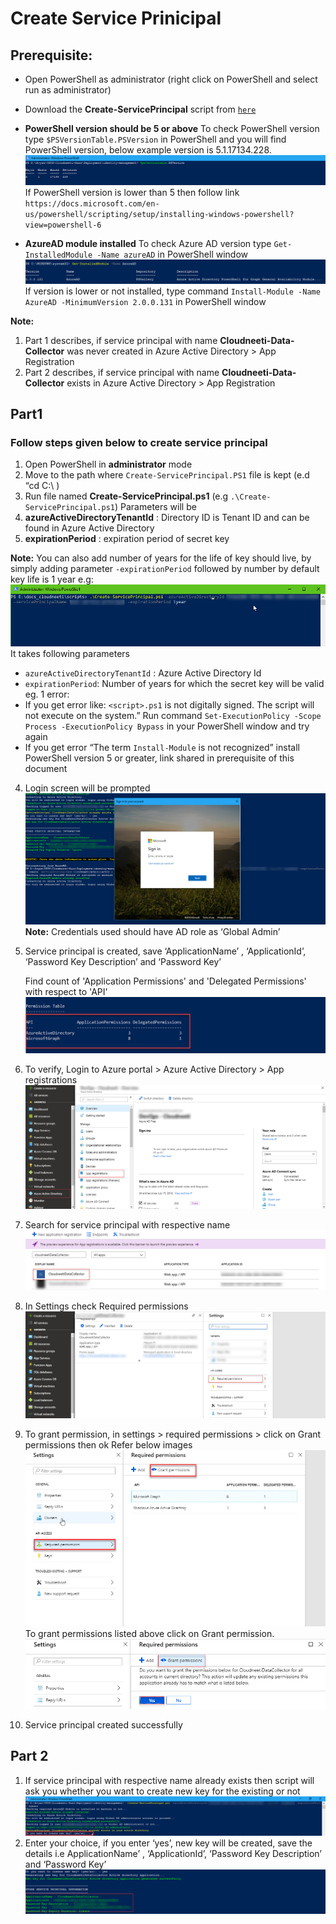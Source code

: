 
# Create Service Prinicipal

## **Prerequisite:**

- Open PowerShell as administrator (right click on PowerShell and select run as administrator)
- Download the **Create-ServicePrincipal** script from [`here`](https://github.com/AvyanConsultingCorp/docs_cloudneeti/blob/master/scripts/Create-ServicePrincipal.ps1)
- **PowerShell version should be 5 or above**
To check PowerShell version type `$PSVersionTable.PSVersion` in PowerShell and you will find PowerShell version, below example version is 5.1.17134.228.
![PSVersiontable.png](../images/PSVersiontable.png)
If PowerShell version is lower than 5 then follow link `https://docs.microsoft.com/en-us/powershell/scripting/setup/installing-windows-powershell?view=powershell-6`

- **AzureAD module installed**
To check Azure AD version type `Get-InstalledModule -Name azureAD` in PowerShell window
 ![get-module.png](../images/get-module.png)
If version is lower or not installed, type command `Install-Module -Name AzureAD -MinimumVersion 2.0.0.131` in PowerShell window

**Note:**
1. 	Part 1 describes, if service principal with name **Cloudneeti-Data-Collector** was never created in Azure Active Directory > App Registration
2. 	Part 2 describes, if service principal with name **Cloudneeti-Data-Collector** exists in Azure Active Directory > App Registration

## **Part1**
### Follow steps given below to create service principal
1.	Open PowerShell in **administrator** mode
2.	Move to the path where `Create-ServicePrincipal.PS1` file is kept (e.d “cd C:\ )
3.	Run file named **Create-ServicePrincipal.ps1** (e.g `.\Create-ServicePrincipal.ps1`)
Parameters will be 
1.	**azureActiveDirectoryTenantId** : Directory ID is Tenant ID and can be found in Azure Active Directory
2.	**expirationPeriod** : expiration period of secret key
 
**Note:**
 You can also add number of years for the life of key should live, by simply adding parameter `-expirationPeriod` followed by number by default key life is 1 year
e.g:
 ![script-command](../images/script-command.png)
 It takes following parameters
 - `azureActiveDirectoryTenantId` : Azure Active Directory Id
 - `expirationPeriod`: Number of years for which the secret key will be valid eg. 1
error: 
- If you get error like: `<script>.ps1` is not digitally signed.  The script will not execute on the system.”
Run command `Set-ExecutionPolicy -Scope Process -ExecutionPolicy Bypass` in your PowerShell window and try again
- If you get error “The term `Install-Module` is not recognized” install PowerShell version 5 or greater, link shared in prerequisite of this document 

4.	Login screen will be prompted
  ![login.png](../images/login.png)
**Note:** Credentials used should have AD role as ‘Global Admin’
5.	Service principal is created, save ‘ApplicationName’ , ‘ApplicationId’, ‘Password Key Description’ and ‘Password Key’
 

    Find count of 'Application Permissions' and 'Delegated Permissions' with respect to 'API'
 ![permission-table.png](../images/permission-table.png)

6.	To verify, Login to Azure portal > Azure Active Directory > App registrations
 ![azure-ad-portal.png](../images/azure-ad-portal.png)

7.	Search for service principal with respective name
 ![app-registrations.png](../images/app-registrations.png)
8.	In Settings check Required permissions
 ![app-view.png](../images/app-view.png)

9.	To grant permission, in settings > required permissions > click on Grant permissions then ok
Refer below images 
![required-permissions.png](../images/required-permissions.png)
    To grant permissions listed above click on Grant permission.
![grant-permissions.png](../images/grant-permissions.png)
10.	Service principal created successfully 

## **Part 2**

1.	If service principal with respective name already exists then script will ask you whether you want to create new key for the existing or not
 ![prompt](../images/key-prompt.png)
2.	Enter your choice, if you enter ‘yes’, new key will be created, save the details i.e ApplicationName’ , ‘ApplicationId’, ‘Password Key Description’ and ‘Password Key’
![credentials](../images/key-credentials.png)